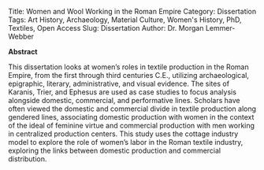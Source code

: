 Title: Women and Wool Working in the Roman Empire
Category: Dissertation
Tags: Art History, Archaeology, Material Culture, Women's History, PhD, Textiles, Open Access
Slug: Dissertation
Author: Dr. Morgan Lemmer-Webber

**Abstract**

This dissertation looks at women’s roles in textile production in the Roman
Empire, from the first through third centuries C.E., utilizing archaeological,
epigraphic, literary, administrative, and visual evidence. The sites of Karanis, Trier,
and Ephesus are used as case studies to focus analysis alongside domestic,
commercial, and performative lines. Scholars have often viewed the domestic and
commercial divide in textile production along gendered lines, associating domestic
production with women in the context of the ideal of feminine virtue and
commercial production with men working in centralized production centers. This
study uses the cottage industry model to explore the role of women’s labor in the
Roman textile industry, exploring the links between domestic production and
commercial distribution.

